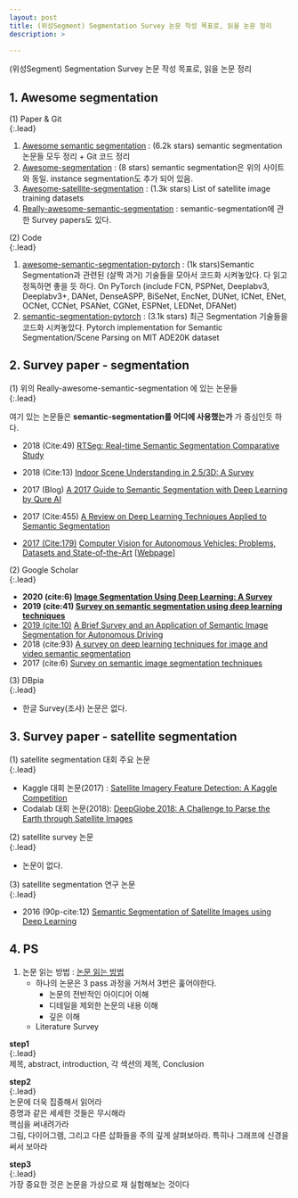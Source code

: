 ```yaml
---
layout: post
title: (위성Segment) Segmentation Survey 논문 작성 목표로, 읽을 논문 정리
description: >  
    
---
```

(위성Segment) Segmentation Survey 논문 작성 목표로, 읽을 논문 정리
## 1. Awesome segmentation
(1) Paper & Git  
{:.lead}

1. [Awesome semantic segmentation](https://github.com/mrgloom/awesome-semantic-segmentation) : (6.2k stars) semantic segmentation 논문들 모두 정리 + Git 코드 정리
2. [Awesome-segmentation](https://github.com/manhcuogntin4/awesome-segmentation) : (8 stars) semantic segmentation은 위의 사이트와 동일. instance segmentation도 추가 되어 있음. 
3. [Awesome-satellite-segmentation](https://awesomeopensource.com/project/chrieke/awesome-satellite-imagery-datasets) : (1.3k stars)  List of satellite image training datasets 
4. [Really-awesome-semantic-segmentation](https://github.com/nightrome/really-awesome-semantic-segmentation) : semantic-segmentation에 관한 Survey papers도 있다.  

(2) Code  
{:.lead}

1. [awesome-semantic-segmentation-pytorch](https://github.com/Tramac/awesome-semantic-segmentation-pytorch) : (1k stars)Semantic Segmentation과 관련된 (살짝 과거) 기술들을 모아서 코드화 시켜놓았다. 다 읽고 정독하면 좋을 듯 하다. 
   On PyTorch (include FCN, PSPNet, Deeplabv3, Deeplabv3+, DANet, DenseASPP, BiSeNet, EncNet, DUNet, ICNet, ENet, OCNet, CCNet, PSANet, CGNet, ESPNet, LEDNet, DFANet) 
2. [semantic-segmentation-pytorch](https://github.com/CSAILVision/semantic-segmentation-pytorch) : (3.1k stars) 최근 Segmentation 기술들을 코드화 시켜놓았다. Pytorch implementation for Semantic Segmentation/Scene Parsing on MIT ADE20K dataset





## 2. Survey paper - segmentation
(1) 위의 Really-awesome-semantic-segmentation 에 있는 논문들  
{:.lead}

여기 있는 논문들은 **semantic-segmentation를 어디에 사용했는가** 가 중심인듯 하다.

- 2018 (Cite:49) [RTSeg: Real-time Semantic Segmentation Comparative Study](https://arxiv.org/abs/1803.02758)  

- 2018 (Cite:13) [Indoor Scene Understanding in 2.5/3D: A Survey](https://arxiv.org/abs/1803.03352) 

- 2017 (Blog) [A 2017 Guide to Semantic Segmentation with Deep Learning by Qure AI](http://blog.qure.ai/notes/semantic-segmentation-deep-learning-review)  

- 2017 (Cite:455) [A Review on Deep Learning Techniques Applied to Semantic Segmentation](https://arxiv.org/abs/1704.06857) 

- <u>2017 (Cite:179)</u> [Computer Vision for Autonomous Vehicles: Problems, Datasets and State-of-the-Art](https://arxiv.org/abs/1704.05519) [[Webpage\]](http://www.cvlibs.net/projects/autonomous_vision_survey/)  

(2) Google Scholar  
{:.lead}

- **2020 (cite:6) [Image Segmentation Using Deep Learning: A Survey](https://arxiv.org/abs/2001.05566)** 
- **2019 (cite:41) [Survey on semantic segmentation using deep learning techniques](https://www.sciencedirect.com/science/article/pii/S092523121930181X)** 
- <u>2019 (cite:10)</u> [A Brief Survey and an Application of Semantic Image Segmentation for Autonomous Driving](https://arxiv.org/abs/1808.08413)
- 2018 (cite:93) [A survey on deep learning techniques for image and video semantic segmentation](https://www.sciencedirect.com/science/article/pii/S1568494618302813)
- 2017 (cite:6) [Survey on semantic image segmentation techniques](https://ieeexplore.ieee.org/document/8389420) 

(3) DBpia  
{:.lead}

  - 한글 Survey(조사) 논문은 없다. 

    



## 3. Survey paper - satellite segmentation
(1) satellite segmentation 대회 주요 논문  
{:.lead}

- Kaggle 대회 논문(2017) : [Satellite Imagery Feature Detection: A Kaggle Competition](https://arxiv.org/abs/1706.06169)
- Codalab 대회 논문(2018): [DeepGlobe 2018: A Challenge to Parse the Earth through Satellite Images](http://openaccess.thecvf.com/content_cvpr_2018_workshops/papers/w4/Demir_DeepGlobe_2018_A_CVPR_2018_paper.pdf)

(2) satellite survey 논문  
{:.lead}

- 논문이 없다. 

(3) satellite segmentation 연구 논문  
{:.lead}

- 2016 (90p-cite:12) [Semantic Segmentation of Satellite Images using Deep Learning](http://www.diva-portal.org/smash/get/diva2:1013270/FULLTEXT01.pdf)





## 4. PS
1. 논문 읽는 방법 : [논문 읽는 방법](https://woongheelee.com/entry/%EB%85%BC%EB%AC%B8%EC%9D%84-%ED%9A%A8%EC%9C%A8%EC%A0%81%EC%9C%BC%EB%A1%9C-%EC%9D%BD%EB%8A%94-%EB%B0%A9%EB%B2%95) 
   - 하나의 논문은 3 pass 과정을 거쳐서 3번은 훑어야한다. 
     - 논문의 전반적인 아이디어 이해
     - 디테일을 제외한 논문의 내용 이해
     - 깊은 이해
   - Literature Survey

**step1**  
{:.lead}  
제목, abstract, introduction, 각 섹션의 제목, Conclusion

**step2**  
{:.lead}   
논문에 더욱 집중해서 읽어라  
증명과 같은 세세한 것들은 무시해라  
핵심을 써내려가라  
그림, 다이어그램, 그리고 다른 삽화들을 주의 깊게 살펴보아라. 특히나 그래프에 신경을 써서 보아라  

**step3**  
{:.lead}  
가장 중요한 것은 논문을 가상으로 재 실험해보는 것이다  

